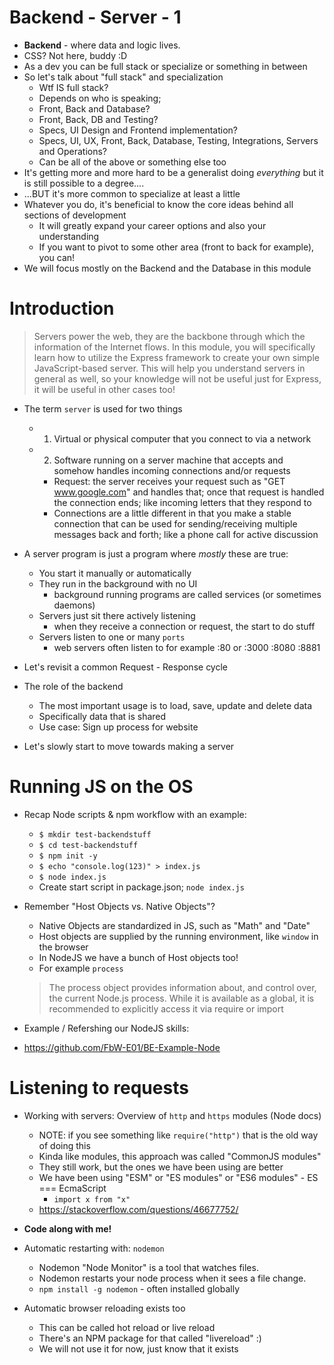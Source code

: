 # Backend - Server - 1

- **Backend** - where data and logic lives.
- CSS? Not here, buddy :D
- As a dev you can be full stack or specialize or something in between
- So let's talk about "full stack" and specialization
    - Wtf IS full stack?
    - Depends on who is speaking;
    - Front, Back and Database?
    - Front, Back, DB and Testing?
    - Specs, UI Design and Frontend implementation?
    - Specs, UI, UX, Front, Back, Database, Testing, Integrations, Servers and Operations?
    - Can be all of the above or something else too
- It's getting more and more hard to be a generalist doing _everything_ but it is still possible to a degree....
- ...BUT it's more common to specialize at least a little
- Whatever you do, it's beneficial to know the core ideas behind all sections of development
    - It will greatly expand your career options and also your understanding
    - If you want to pivot to some other area (front to back for example), you can!
- We will focus mostly on the Backend and the Database in this module

# Introduction

> Servers power the web, they are the backbone through which the information of the Internet flows.
> In this module, you will specifically learn how to utilize the Express framework to create your own simple JavaScript-based server.
> This will help you understand servers in general as well, so your knowledge will not be useful just for Express, it will be useful in other cases too!

- The term `server` is used for two things
    - 1. Virtual or physical computer that you connect to via a network
    - 2. Software running on a server machine that accepts and somehow handles incoming connections and/or requests
        - Request: the server receives your request such as "GET www.google.com" and handles that; once that request is handled the connection ends; like incoming letters that they respond to
        - Connections are a little different in that you make a stable connection that can be used for sending/receiving multiple messages back and forth; like a phone call for active discussion

- A server program is just a program where *mostly* these are true:
    - You start it manually or automatically
    - They run in the background with no UI
        - background running programs are called services (or sometimes daemons)
    - Servers just sit there actively listening
        - when they receive a connection or request, the start to do stuff
    - Servers listen to one or many `ports`
        - web servers often listen to for example :80 or :3000 :8080 :8881

- Let's revisit a common Request - Response cycle

- The role of the backend
    - The most important usage is to load, save, update and delete data
    - Specifically data that is shared
    - Use case: Sign up process for website

- Let's slowly start to move towards making a server

# Running JS on the OS

- Recap Node scripts & npm workflow with an example:
    - `$ mkdir test-backendstuff`
    - `$ cd test-backendstuff` 
    - `$ npm init -y`
    - `$ echo "console.log(123)" > index.js`
    - `$ node index.js`
    - Create start script in package.json; `node index.js`

- Remember "Host Objects vs. Native Objects"?
    - Native Objects are standardized in JS, such as "Math" and "Date"
    - Host objects are supplied by the running environment, like `window` in the browser 
    - In NodeJS we have a bunch of Host objects too!
    - For example `process`

    > The process object provides information about, and control over, the current Node.js process. While it is available as a global, it is recommended to explicitly access it via require or import

- Example / Refershing our NodeJS skills:
- https://github.com/FbW-E01/BE-Example-Node



# Listening to requests

- Working with servers: Overview of `http` and `https` modules (Node docs)
    - NOTE: if you see something like `require("http")` that is the old way of doing this
    - Kinda like modules, this approach was called "CommonJS modules"
    - They still work, but the ones we have been using are better
    - We have been using "ESM" or "ES modules" or "ES6 modules" - ES === EcmaScript
        - `import x from "x"`
    - https://stackoverflow.com/questions/46677752/

- **Code along with me!**

- Automatic restarting with: `nodemon`
    - Nodemon "Node Monitor" is a tool that watches files.
    - Nodemon restarts your node process when it sees a file change.
    - `npm install -g nodemon` - often installed globally

- Automatic browser reloading exists too
    - This can be called hot reload or live reload
    - There's an NPM package for that called "livereload" :)
    - We will not use it for now, just know that it exists


